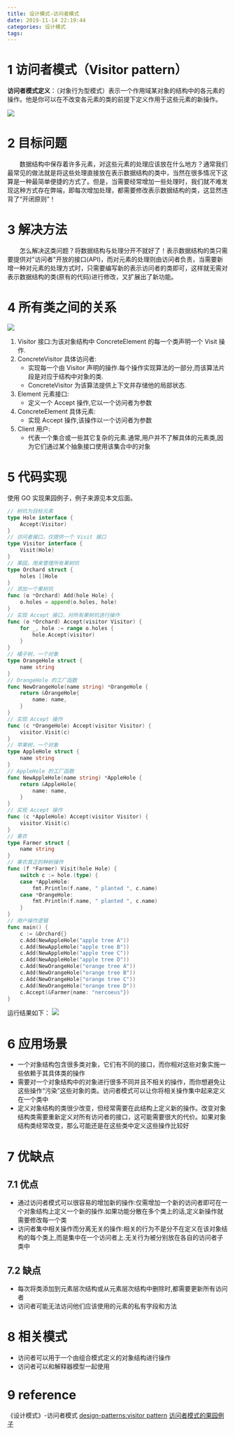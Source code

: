 ```yaml
---
title: 设计模式-访问者模式
date: 2019-11-14 22:19:44
categories: 设计模式
tags:
---
```

# 1 访问者模式（Visitor pattern）
**访问者模式定义**：（对象行为型模式）表示一个作用域某对象的结构中的各元素的操作。他是你可以在不改变各元素的类的前提下定义作用于这些元素的新操作。
<!--more-->
![](1.png)
# 2 目标问题
&emsp;&emsp;数据结构中保存着许多元素，对这些元素的处理应该放在什么地方？通常我们最常见的做法就是将这些处理直接放在表示数据结构的类中，当然在很多情况下这算是一种最简单便捷的方式了。但是，当需要经常增加一些处理时，我们就不难发现这种方式存在弊端，即每次增加处理，都需要修改表示数据结构的类，这显然违背了“开闭原则”！

# 3 解决方法
&emsp;&emsp;怎么解决这类问题？将数据结构与处理分开不就好了！表示数据结构的类只需要提供对"访问者"开放的接口(API)，而对元素的处理则由访问者负责，当需要新增一种对元素的处理方式时，只需要编写新的表示访问者的类即可，这样就无需对表示数据结构的类(原有的代码)进行修改，又扩展出了新功能。

# 4 所有类之间的关系
![](2.png)
1. Visitor 接口:为该对象结构中 ConcreteElement 的每一个类声明一个 Visit 操作.
2. ConcreteVisitor 具体访问者:
    - 实现每一个由 Visitor 声明的操作.每个操作实现算法的一部分,而该算法片段是对应于结构中对象的类.
    - ConcreteVisitor 为该算法提供上下文并存储他的局部状态.
3. Element 元素接口:
    - 定义一个 Accept 操作,它以一个访问者为参数
4. ConcreteElement 具体元素:
    - 实现 Accept 操作,该操作以一个访问者为参数
5. Client 用户:
    - 代表一个集合或一些其它复杂的元素.通常,用户并不了解具体的元素类,因为它们通过某个抽象接口使用该集合中的对象

# 5 代码实现
使用 GO 实现果园例子，例子来源见本文后面。
```go
// 树坑为目标元素
type Hole interface {
	Accept(Visitor)
}
// 访问者接口，仅提供一个 Visit 接口
type Visitor interface {
	Visit(Hole)
}
// 果园，用来管理所有果树坑
type Orchard struct {
	holes []Hole
}
// 添加一个果树坑
func (o *Orchard) Add(hole Hole) {
	o.holes = append(o.holes, hole)
}
// 实现 Accept 接口，对所有果树坑进行操作
func (o *Orchard) Accept(visitor Visitor) {
	for _, hole := range o.holes {
		hole.Accept(visitor)
	}
}
// 橘子树，一个对象
type OrangeHole struct {
	name string
}
// OrangeHole 的工厂函数
func NewOrangeHole(name string) *OrangeHole {
	return &OrangeHole{
		name: name,
	}
}
// 实现 Accept 操作
func (c *OrangeHole) Accept(visitor Visitor) {
	visitor.Visit(c)
}
// 苹果树，一个对象
type AppleHole struct {
	name string
}
// AppleHole 的工厂函数
func NewAppleHole(name string) *AppleHole {
	return &AppleHole{
		name: name,
	}
}
// 实现 Accept 操作
func (c *AppleHole) Accept(visitor Visitor) {
	visitor.Visit(c)
}
// 果农
type Farmer struct {
	name string
}
// 果农真正的种树操作
func (f *Farmer) Visit(hole Hole) {
	switch c := hole.(type) {
	case *AppleHole:
		fmt.Println(f.name, " planted ", c.name)
	case *OrangeHole:
		fmt.Println(f.name, " planted ", c.name)
	}
}
// 用户操作逻辑
func main() {
	c := &Orchard{}
	c.Add(NewAppleHole("apple tree A"))
	c.Add(NewAppleHole("apple tree B"))
	c.Add(NewAppleHole("apple tree C"))
	c.Add(NewAppleHole("apple tree D"))
	c.Add(NewOrangeHole("orange tree A"))
	c.Add(NewOrangeHole("orange tree B"))
	c.Add(NewOrangeHole("orange tree C"))
	c.Add(NewOrangeHole("orange tree D"))
	c.Accept(&Farmer{name: "nercoeus"})
}
```
运行结果如下：
![](3.png)

# 6 应用场景
- 一个对象结构包含很多类对象，它们有不同的接口，而你相对这些对象实施一些依赖于其具体类的操作
- 需要对一个对象结构中的对象进行很多不同并且不相关的操作，而你想避免让这些操作“污染”这些对象的类。访问者模式可以让你将相关操作集中起来定义在一个类中
- 定义对象结构的类很少改变，但经常需要在此结构上定义新的操作。改变对象结构类需要重新定义对所有访问者的接口，这可能需要很大的代价。如果对象结构类经常改变，那么可能还是在这些类中定义这些操作比较好

# 7 优缺点
## 7.1 优点
- 通过访问者模式可以很容易的增加新的操作:仅需增加一个新的访问者即可在一个对象结构上定义一个新的操作.如果功能分散在多个类上的话,定义新操作就需要修改每一个类
- 访问者集中相关操作而分离无关的操作:相关的行为不是分不在定义在该对象结构的每个类上,而是集中在一个访问者上.无关行为被分别放在各自的访问者子类中

## 7.2 缺点
- 每次将类添加到元素层次结构或从元素层次结构中删除时,都需要更新所有访问者
- 访问者可能无法访问他们应该使用的元素的私有字段和方法

# 8 相关模式
- 访问者可以用于一个由组合模式定义的对象结构进行操作
- 访问者可以和解释器模型一起使用

# 9 reference
《设计模式》-访问者模式
[design-patterns:visitor pattern](https://refactoring.guru/design-patterns/visitor)
[访问者模式的果园例子](https://blog.csdn.net/SomeoneMH/article/details/80591429)
